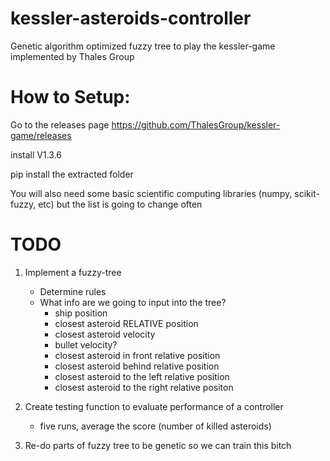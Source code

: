 # kessler-asteroids-controller
Genetic algorithm optimized fuzzy tree to play the kessler-game implemented by Thales Group

# How to Setup:
Go to the releases page
https://github.com/ThalesGroup/kessler-game/releases

install V1.3.6

pip install the extracted folder

You will also need some basic scientific computing libraries (numpy, scikit-fuzzy, etc) but the list is going to change often

# TODO

1. Implement a fuzzy-tree
   - Determine rules
   - What info are we going to input into the tree?
        - ship position
        - closest asteroid RELATIVE position
        - closest asteroid velocity
        - bullet velocity?
        - closest asteroid in front relative position
        - closest asteroid behind relative position
        - closest asteroid to the left relative position
        - closest asteroid to the right relative positon
      
2. Create testing function to evaluate performance of a controller
   - five runs, average the score (number of killed asteroids)
3. Re-do parts of fuzzy tree to be genetic so we can train this bitch 
